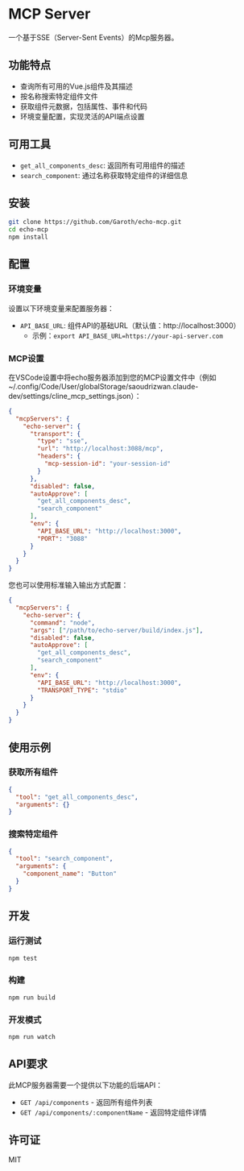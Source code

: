 # MCP Server
一个基于SSE（Server-Sent Events）的Mcp服务器。

## 功能特点

- 查询所有可用的Vue.js组件及其描述
- 按名称搜索特定组件文件
- 获取组件元数据，包括属性、事件和代码
- 环境变量配置，实现灵活的API端点设置

## 可用工具

- `get_all_components_desc`: 返回所有可用组件的描述
- `search_component`: 通过名称获取特定组件的详细信息

## 安装

```bash
git clone https://github.com/Garoth/echo-mcp.git
cd echo-mcp
npm install
```

## 配置

### 环境变量

设置以下环境变量来配置服务器：

- `API_BASE_URL`: 组件API的基础URL（默认值：http://localhost:3000）
  - 示例：`export API_BASE_URL=https://your-api-server.com`

### MCP设置

在VSCode设置中将echo服务器添加到您的MCP设置文件中（例如 ~/.config/Code/User/globalStorage/saoudrizwan.claude-dev/settings/cline_mcp_settings.json）：

```json
{
  "mcpServers": {
    "echo-server": {
      "transport": {
        "type": "sse",
        "url": "http://localhost:3088/mcp",
        "headers": {
          "mcp-session-id": "your-session-id"
        }
      },
      "disabled": false,
      "autoApprove": [
        "get_all_components_desc",
        "search_component"
      ],
      "env": {
        "API_BASE_URL": "http://localhost:3000",
        "PORT": "3088"
      }
    }
  }
}
```

您也可以使用标准输入输出方式配置：

```json
{
  "mcpServers": {
    "echo-server": {
      "command": "node",
      "args": ["/path/to/echo-server/build/index.js"],
      "disabled": false,
      "autoApprove": [
        "get_all_components_desc",
        "search_component"
      ],
      "env": {
        "API_BASE_URL": "http://localhost:3000",
        "TRANSPORT_TYPE": "stdio"
      }
    }
  }
}
```

## 使用示例

### 获取所有组件

```json
{
  "tool": "get_all_components_desc",
  "arguments": {}
}
```

### 搜索特定组件

```json
{
  "tool": "search_component",
  "arguments": {
    "component_name": "Button"
  }
}
```

## 开发

### 运行测试

```bash
npm test
```

### 构建

```bash
npm run build
```

### 开发模式

```bash
npm run watch
```

## API要求

此MCP服务器需要一个提供以下功能的后端API：

- `GET /api/components` - 返回所有组件列表
- `GET /api/components/:componentName` - 返回特定组件详情

## 许可证

MIT